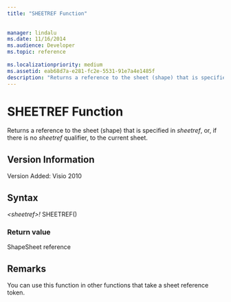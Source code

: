 ```yaml
---
title: "SHEETREF Function"
 
 
manager: lindalu
ms.date: 11/16/2014
ms.audience: Developer
ms.topic: reference
 
ms.localizationpriority: medium
ms.assetid: eab68d7a-e281-fc2e-5531-91e7a4e1485f
description: "Returns a reference to the sheet (shape) that is specified in sheetref, or, if there is no sheetref qualifier, to the current sheet."
---
```


# SHEETREF Function

Returns a reference to the sheet (shape) that is specified in  _sheetref_, or, if there is no  _sheetref_ qualifier, to the current sheet. 
  
## Version Information

Version Added: Visio 2010 
  
## Syntax

 *\<sheetref\>!*  SHEETREF() 
  
### Return value

ShapeSheet reference
  
## Remarks

You can use this function in other functions that take a sheet reference token.
  

